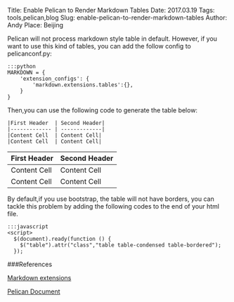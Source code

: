 Title: Enable Pelican to Render Markdown Tables
Date: 2017.03.19
Tags: tools,pelican,blog
Slug: enable-pelican-to-render-markdown-tables
Author: Andy
Place: Beijing

Pelican will not process markdown style table in default. However, if you want to use this kind of tables, you can add the follow config to pelicanconf.py:

    :::python
    MARKDOWN = {
        'extension_configs': {
            'markdown.extensions.tables':{},
        }
    }
Then,you can use the following code to generate the table below:

    |First Header  | Second Header|
    |------------- | -------------|
    |Content Cell  | Content Cell|
    |Content Cell  | Content Cell|


|First Header  | Second Header|
|------------- | -------------|
|Content Cell  | Content Cell|
|Content Cell  | Content Cell|

By default,if you use bootstrap, the table will not have borders, you can tackle this problem by adding the following codes  to the end of your html file.

    :::javascript
    <script>
      $(document).ready(function () {
        $("table").attr("class","table table-condensed table-bordered");
      });

###References

[Markdown extensions](https://pythonhosted.org/Markdown/extensions/tables.html)

[Pelican Document](http://docs.getpelican.com/en/stable/)

